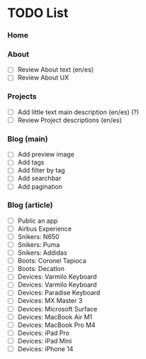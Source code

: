 # TODO List

### Home

### About

- [ ] Review About text (en/es)
- [ ] Review About UX

### Projects

- [ ] Add little text main description (en/es) (?)
- [ ] Review Project descriptions (en/es)

### Blog (main)

- [ ] Add preview image
- [ ] Add tags
- [ ] Add filter by tag
- [ ] Add searchbar
- [ ] Add pagination

### Blog (article)

- [ ] Public an app
- [ ] Airbus Experience
- [ ] Snikers: N650
- [ ] Snikers: Puma
- [ ] Snikers: Addidas
- [ ] Boots: Coronel Tapioca
- [ ] Boots: Decatlon
- [ ] Devices: Varmilo Keyboard
- [ ] Devices: Varmilo Keyboard
- [ ] Devices: Paradise Keyboard
- [ ] Devices: MX Master 3
- [ ] Devices: Microsoft Surface
- [ ] Devices: MacBook Air M1
- [ ] Devices: MacBook Pro M4
- [ ] Devices: iPad Pro
- [ ] Devices: iPad Mini
- [ ] Devices: iPhone 14
